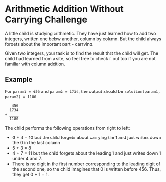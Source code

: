 # Arithmetic Addition Without Carrying Challenge

A little child is studying arithmetic. They have just learned how to add two integers, written one below another, column by column. But the child always forgets about the important part - carrying.

Given two integers, your task is to find the result that the child will get. The child had learned from a site, so feel free to check it out too if you are not familiar with column addition.

## Example

For `param1 = 456` and `param2 = 1734`, the output should be `solution(param1, param2) = 1180`.

```
   456
  1734
+ ____
  1180
```

The child performs the following operations from right to left:

- 6 + 4 = 10 but the child forgets about carrying the 1 and just writes down the 0 in the last column
- 5 + 3 = 8
- 4 + 7 = 11 but the child forgets about the leading 1 and just writes down 1 under 4 and 7.
- There is no digit in the first number corresponding to the leading digit of the second one, so the child imagines that 0 is written before 456. Thus, they get 0 + 1 = 1.